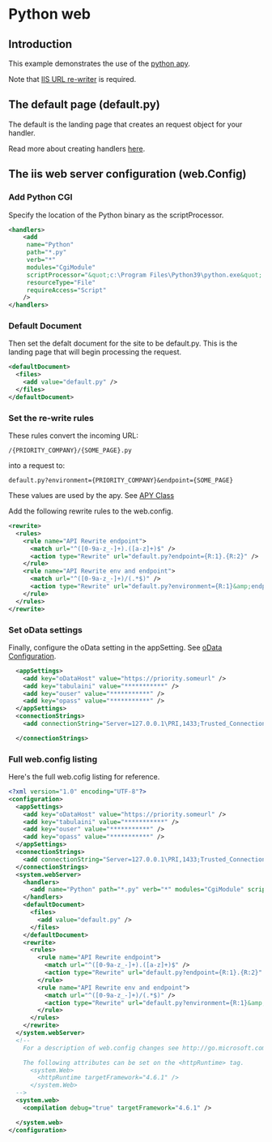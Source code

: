 # Python web

## Introduction

This example demonstrates the use of the [python apy](../../../main/docs/apy.md "python apy").

Note that [IIS URL re-writer](https://www.iis.net/downloads/microsoft/url-rewrite "IIS URL re-writer") is required.

## The default page (default.py)

The default is the landing page that creates an request object for your handler.

Read more about creating handlers [here](../../../main/docs/apy.md "python apy").

## The iis web server configuration (web.Config)

### Add Python CGI
Specify the location of the Python binary as the scriptProcessor.
```xml
<handlers>
    <add 
     name="Python" 
     path="*.py" 
     verb="*" 
     modules="CgiModule" 
     scriptProcessor="&quot;c:\Program Files\Python39\python.exe&quot; %s %s" 
     resourceType="File" 
     requireAccess="Script" 
	/>
</handlers>
```

### Default Document
Then set the defalt document for the site to be default.py. This is the landing page that will begin processing the request.
```xml
<defaultDocument>
  <files>
    <add value="default.py" />
  </files>      
</defaultDocument>
```

### Set the re-write rules
These rules convert the incoming URL:
```
/{PRIORITY_COMPANY}/{SOME_PAGE}.py
```
into a request to:
```
default.py?environment={PRIORITY_COMPANY}&endpoint={SOME_PAGE}
```

These values are used by the apy. See [APY Class](apy.md "APY Class")

Add the following rewrite rules to the web.config.
```xml
<rewrite>
  <rules>    
    <rule name="API Rewrite endpoint">
      <match url="^([0-9a-z_-]+).([a-z]+)$" />
      <action type="Rewrite" url="default.py?endpoint={R:1}.{R:2}" />
    </rule>   
    <rule name="API Rewrite env and endpoint">
      <match url="^([0-9a-z_-]+)/(.*$)" />
      <action type="Rewrite" url="default.py?environment={R:1}&amp;endpoint={R:2}" />
    </rule>         
  </rules>
</rewrite>
```

### Set oData settings

Finally, configure the oData setting in the appSetting. See [oData Configuration](oDataConfig.md "oData Configuration").
```xml
  <appSettings>
    <add key="oDataHost" value="https://priority.someurl" />
    <add key="tabulaini" value="***********" />
    <add key="ouser" value="***********" />
    <add key="opass" value="***********" />
  </appSettings>
  <connectionStrings>
    <add connectionString="Server=127.0.0.1\PRI,1433;Trusted_Connection=Yes;MultipleActiveResultSets=true;" name="priority" />

  </connectionStrings>
```  

### Full web.config listing

Here's the full web.cofig listing for reference.
```xml
<?xml version="1.0" encoding="UTF-8"?>
<configuration>
  <appSettings>
    <add key="oDataHost" value="https://priority.someurl" />
    <add key="tabulaini" value="***********" />
    <add key="ouser" value="***********" />
    <add key="opass" value="***********" />
  </appSettings>
  <connectionStrings>
    <add connectionString="Server=127.0.0.1\PRI,1433;Trusted_Connection=Yes;MultipleActiveResultSets=true;" name="priority" />
  </connectionStrings>
  <system.webServer>
    <handlers>
      <add name="Python" path="*.py" verb="*" modules="CgiModule" scriptProcessor="&quot;c:\Program Files\Python39\python.exe&quot; %s %s" resourceType="File" requireAccess="Script" />
    </handlers>
    <defaultDocument>
      <files>
        <add value="default.py" />
      </files>      
    </defaultDocument>
    <rewrite>
      <rules>    
        <rule name="API Rewrite endpoint">
          <match url="^([0-9a-z_-]+).([a-z]+)$" />
          <action type="Rewrite" url="default.py?endpoint={R:1}.{R:2}" />
        </rule>   
        <rule name="API Rewrite env and endpoint">
          <match url="^([0-9a-z_-]+)/(.*$)" />
          <action type="Rewrite" url="default.py?environment={R:1}&amp;endpoint={R:2}" />
        </rule>         
      </rules>
    </rewrite>
  </system.webServer>
  <!--
    For a description of web.config changes see http://go.microsoft.com/fwlink/?LinkId=235367.

    The following attributes can be set on the <httpRuntime> tag.
      <system.Web>
        <httpRuntime targetFramework="4.6.1" />
      </system.Web>
  -->
  <system.web>    
    <compilation debug="true" targetFramework="4.6.1" />

  </system.web>
</configuration>

```